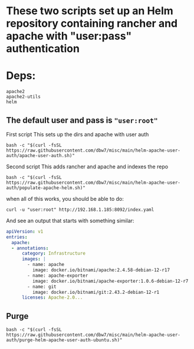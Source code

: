 # These two scripts set up an Helm repository containing rancher and apache with "user:pass" authentication

# Deps:
```
apache2
apache2-utils
helm
```

## The default user and pass is `"user:root"`

First script
This sets up the dirs and apache with user auth
```
bash -c "$(curl -fsSL https://raw.githubusercontent.com/dbw7/misc/main/helm-apache-user-auth/apache-user-auth.sh)"
```

Second script
This adds rancher and apache and indexes the repo
```
bash -c "$(curl -fsSL https://raw.githubusercontent.com/dbw7/misc/main/helm-apache-user-auth/populate-apache-helm.sh)"
```

when all of this works, you should be able to do:
```
curl -u "user:root" http://192.168.1.185:8092/index.yaml
```
And see an output that starts with something similar:
```yaml
apiVersion: v1
entries:
  apache:
  - annotations:
      category: Infrastructure
      images: |
        - name: apache
          image: docker.io/bitnami/apache:2.4.58-debian-12-r17
        - name: apache-exporter
          image: docker.io/bitnami/apache-exporter:1.0.6-debian-12-r7
        - name: git
          image: docker.io/bitnami/git:2.43.2-debian-12-r1
      licenses: Apache-2.0...
```

## Purge
```
bash -c "$(curl -fsSL https://raw.githubusercontent.com/dbw7/misc/main/helm-apache-user-auth/purge-helm-apache-user-auth-ubuntu.sh)"
```